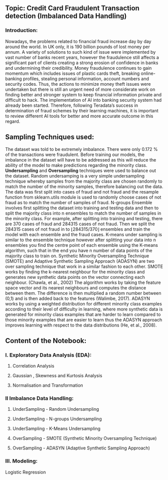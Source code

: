 
## Topic: Credit Card Fraudulent Transaction detection (Imbalanced Data Handling)

### Introduction:
Nowadays, the problems related to financial fraud increase day by day around the world. In UK only, it is 190 billion pounds of lost money per annum. A variety of solutions to such kind of issue were implemented by vast number of banks recent years, however the fraudulence still affects a significant part of clients creating a strong erosion of confidence in banks and undermining their credibility. Money fraudulence continues to gain momentum which includes issues of plastic cards theft, breaking online-banking profiles, stealing personal information, account numbers and security codes. Thus, the actions to minimize money theft issues were undertaken but there is still an urgent need of more considerate work on finding better and stronger system to keep financial information private and difficult to hack. The implementation of AI into banking security system had already been started. Therefore, following Teradata’s success in determination of fraud schemes by their learning machines, it is important to review different AI tools for better and more accurate outcome in this regard.

## Sampling Techniques used:
The dataset was told to be extremely imbalance. There were only 0.172 % of the transactions were fraudulent. Before training our models, the imbalance in the dataset will have to be addressed as this will reduce the ability of the model to make predictions regarding the minority class. **Undersampling** and **Oversampling** techniques were used to balance out the dataset.
Random undersamping is a very simple undersampling technique whereby samples from the majority class are chosen randomly to match the number of the minority samples, therefore balancing out the data. The data was first split into cases of fraud and not fraud and the resample function from sklearn.utils module is used to randomly choose cases of not fraud as to match the number of samples of fraud. 
N-groups Ensemble involves first splitting the dataset into training and testing data and then to split the majority class into n ensembles to match the number of samples in the minority class. For example, after splitting into training and testing, there are 370 cases of fraud and 284315 cases of not fraud. Then we split the 284315 cases of not fraud in to ⌊284315/370⌋ ensembles and train the model with each ensemble and the fraud cases. 
K-means under sampling is similar to the ensemble technique however after splitting your data into n ensembles you find the centre point of each ensemble using the K-means algorithm, such that in the end you have n number of data points of the majority class to train on.
Synthetic Minority Oversampling Technique (SMOTE) and Adaptive Synthetic Sampling Approach (ADASYN) are two over sampling technique that work in a similar fashion to each other. SMOTE works by finding the k-nearest neighbour for the minority class and generates new synthetic data points on the vector connecting each neighbour. (Chawla, et al., 2002) The algorithm works by taking the feature space vector and its nearest neighbours and computes the distance between them. The difference is then multiplied a random number between (0,1) and is then added back to the features (Walimbe, 2017).
ADASYN works by using a weighted distribution for different minority class examples according to their level of difficulty in learning, where more synthetic data is generated for minority class examples that are harder to learn compared to those minority examples that are easier to learn thus the ADASYN approach improves learning with respect to the data distributions (He, et al., 2008).


## Content of the Notebook:
### I. Exploratory Data Analysis (EDA):
1. Correlation Analysis

2. Gaussian , Skewness and Kurtosis Analysis

3. Normalisation and Transformation

### II Imbalance Data Handling:
1. UnderSampling - Random Undersampling

2. UnderSampling - N-groups Undersampling

3. UnderSampling - K-Means Undersampling

4. OverSampling - SMOTE (Synthetic Minority Oversampling Technique)

5. OverSampling - ADASYN (Adaptive Synthetic Sampling Approach)

### III. Modeling:
Logistic Regression
